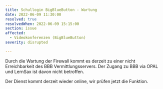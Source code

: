 ```yaml
---
title: Schullogin BigBlueButton - Wartung
date: 2022-06-09 11:30:00
resolved: true
resolvedWhen: 2022-06-09 15:15:00
section: issue
affected:
  - Videokonferenzen (BigBlueButton)
severity: disrupted

---
```


Durch die Wartung der Firewall kommt es derzeit zu einer nicht Erreichbarkeit des BBB Vermittlungsservers.
Der Zugang zu BBB via OPAL und LernSax ist davon nicht betroffen.

Der Dienst kommt derzeit wieder online, wir prüfen jetzt die Funktion.
